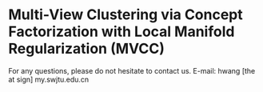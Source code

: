 # Multi-View Clustering via Concept Factorization with Local Manifold Regularization (MVCC)
For any questions, please do not hesitate to contact us. E-mail: hwang [the at sign] my.swjtu.edu.cn
